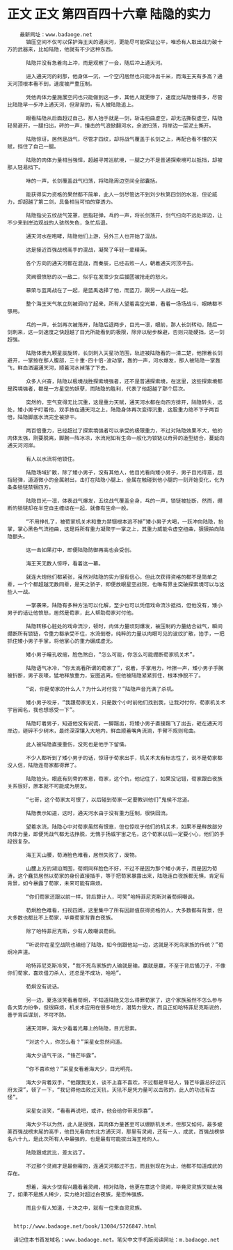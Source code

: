 # 正文 正文 第四百四十六章 陆隐的实力
        最新网址：www.badaoge.net
          镇压空间不仅可以保护海王天的通天河，更能尽可能保证公平，唯恐有人取出战力破十万的武器来，比如陆隐，他就有不少这种东西。
      
          陆隐并没有急着向上冲，而是观察了一会，随后冲上通天河。
      
          进入通天河的刹那，他身体一沉，一个空闪居然也只能冲出千米，而海王天有多高？通天河顶根本看不到，速度被严重压制。
      
          凭他肉体力量施展空闪也只能做到这一步，其他人就更惨了，速度比陆隐慢得多，尽管比陆隐早一步冲上通天河，但渐渐的，有人被陆隐追上。
      
          眼看陆隐从后面超过自己，那人抬手就是一剑，斩击扭曲虚空，却无法撕裂虚空，陆隐轻易避开，一腿扫出，砰的一声，撞击的气浪掀翻河水，余波扫荡，将岸边一层泥土撕开。
      
          陆隐惊讶，居然是战气，尽管才四纹，却将战气覆盖于长剑之上，再配合看不懂的天赋，挡住了自己一腿。
      
          陆隐的肉体力量相当强悍，超越寻常巡航境，一腿之力不是普通探索境可以抵挡，却被那人轻易挡下。
      
          咻的一声，长剑覆盖战气扫荡，将陆隐周边空间全部囊括。
      
          能获得实力资格的果然都不简单，此人一剑尽管达不到刘少秋第四剑的水准，但论威力，却超越了第二剑，具备相当可怕的穿透力。
      
          陆隐指尖五纹战气笼罩，屈指轻弹，乓的一声，将长剑荡开，剑气扫向不远处岸边，让不少来到岸边观战的人骇然失色，急忙后退。
      
          通天河水在咆哮，陆隐他们上游，另外三人也开始了混战。
      
          这是接近百强战榜高手的混战，凝聚了年轻一辈精英。
      
          各个方向的通天河都在混战，而秦辰，已经击败一人，朝着通天河顶冲去。
      
          灵阙很愤怒的以一敌二，似乎在发泄少女后援团被抢走的怒火。
      
          慕荣与蓝禹战在了一起，是蓝禹选择了他，而蓝刀，跟另一人战在一起。
      
          整个海王天气氛立刻被调动了起来，所有人望着高空光幕，看着一场场战斗，眼睛都不够用。
      
          乓的一声，长剑再次被荡开，陆隐后退两步，目光一凛，眼前，那人长剑转动，随后一剑刺来，这一剑速度之快超越了目光所能看到的极限，除非以秘步躲避，否则只能硬挡，这一剑超强。
      
          陆隐体表九颗星辰旋转，长剑刺入天星功范围，轨迹被陆隐看的一清二楚，他擦着长剑避开，一掌按在那人腹部，三十重-四十倍-波动掌，轰的一声，河水爆发，那人被陆隐一掌轰飞，鲜血洒遍通天河，顺着河水掉落了下去。
      
          众多人兴奋，陆隐以极境战胜探索境强者，还不是普通探索境，在这里，这些探索境都是跨境强者，都是一方星空的妖孽，而陆隐的胜利，代表了他超越了那个层次。
      
          突然的，空气变得无比沉重，这是重力天赋，通天河水都在向四方排开，陆隐转头，远处，矮小男子盯着他，双手按在通天河之上，陆隐身体再次变得沉重，这股重力绝不下于两百倍，陆隐脚底水流完全被排干。
      
          两百倍重力，已经超过了探索境强者可以承受的极限重力，不过对陆隐效果不大，他的肉体太强，刚要脱离，脚腕一阵冰凉，水流宛如有生命一般化为锁链以奇异的造型结合，蔓延向通天河河岸。
      
          有人以水流将他锁住。
      
          陆隐场域扩散，除了矮小男子，没有其他人，他目光看向矮小男子，男子目光得意，屈指轻弹，道道微小的金属射出，击打在陆隐小腿上，金属在触碰到他小腿的一刻开始变化，化为条条锁链禁锢四方。
      
          陆隐目光一凛，体表战气爆发，五纹战气覆盖全身，乓的一声，锁链被扯断，然而，绷断的锁链却在半空自主缠绕在一起，就像有生命一般。
      
          “不用挣扎了，被荀家机关术和重力禁锢根本逃不掉”矮小男子大喝，一跃冲向陆隐，抬掌，掌心黑色气流扭曲，这是将所有重力凝聚于一掌之上，其重力威能令虚空扭曲，狠狠拍向陆隐额头。
      
          这一击如果打中，即便陆隐防御再高也会受创。
      
          海王天无数人惊呼，看着这一幕。
      
          就连大炮他们都紧张，虽然对陆隐的实力很有信心，但此次获得资格的都不是简单之辈，一个个都超越无数同辈，是天之骄子，即便放眼星空战院，也唯有界主突破探索境可以与这些人一战。
      
          一掌袭来，陆隐有多种方法可以化解，至少也可以凭借戏命流沙抵挡，但他没有，矮小男子的话让他愤怒，居然是荀家，此人帮助荀家对付他。
      
          陆隐转移心脏处的戏命流沙，顿时，肉体力量顷刻爆发，被压制的力量结合战气，瞬间绷断所有锁链，令重力都承受不住，水流倒卷，纯粹的力量以肉眼可见的波纹扩散，抬手，一把抓住矮小男子手掌，将他掌心的重力碾成虚无。
      
          矮小男子瞳孔收缩，脸色煞白，“怎么可能，你怎么可能绷断荀家机关术”。
      
          陆隐语气冰冷，“你太高看所谓的荀家了”，说着，手掌用力，咔擦一声，矮小男子手腕被折断，男子哀嚎，猛地释放重力，妄图逃离，但他被陆隐紧紧抓住，根本挣脱不了。
      
          “说，你是荀家的什么人？为什么对付我？”陆隐声音充满了杀机。
      
          矮小男子咬牙，“我跟荀家无关，只是数个小时前他们找到我，让我对付你，荀家机关术宇宙闻名，我也想感受一下”。
      
          陆隐盯着男子，知道他没有说谎，一脚踹出，将矮小男子直接踹飞了出去，砸在通天河岸边，砸碎不少树木，最终深深镶入大地内，鲜血顺着嘴角流淌，手臂不规则弯曲。
      
          此人被陆隐直接重伤，没死也是他手下留情。
      
          不少人都听到了矮小男子的话，惊讶于荀家出手，机关术太有标志性了，说不是荀家都没人信，陆隐连荀家都得罪了。
      
          陆隐抬头，眼底有刻骨的寒意，荀家，这个仇，他记住了，如果没记错，荀家跟白夜族关系很好，原本就不可能成为朋友。
      
          “七哥，这个荀家太可恨了，以后碰到荀家一定要教训他们”鬼侯不忿道。
      
          陆隐表示知道，这时，通天河水由于没有重力压制，很快回流。
      
          望着水流，陆隐心中对荀家虽然有恨意，但也惊叹于他们的机关术，如果不是释放部分肉体力量，即便凭战气都无法挣脱，无愧于扬威宇宙之名，这个荀家以后一定要小心，他们的手段很复杂。
      
          海王天山腰，荀涛脸色难看，居然失败了，废物。
      
          山腰上方的湖泊周围，荀炯同样脸色不好，不过不是因为那个矮小男子，而是因为荀涛，这个蠢货居然以荀家的身份直接插手，等于把荀家暴露出来，陆隐连白夜族都无惧，肯定有背景，如今暴露了荀家，未来可能有麻烦。
      
          “你们荀家还跟以前一样，背后算计人，可笑”哈特菲尼克斯对着荀炯嘲讽。
      
          荀炯脸色难看，扫视四周，这里集中了所有因颜值获得资格的人，大多数都有背景，但大多数也都比不上荀家，毕竟荀家背靠白夜族。
      
          除了哈特菲尼克斯，少有人敢嘲讽荀炯。
      
          “听说你在星空战院也输给了陆隐，如今倒跟他站一边，这就是不死鸟家族的传统？”荀炯冷声道。
      
          哈特菲尼克斯冷笑，“我不死鸟家族的人输就是输，赢就是赢，不至于背后捅刀子，不像你们荀家，喜欢借刀杀人，还总是不成功，哈哈”。
      
          荀炯没有说话。
      
          另一边，夏洛淡笑看着荀炯，不知道陆隐又怎么得罪荀家了，这个家族虽然不怎么参与各大势力纷争，但很麻烦，机关术应用在很多地方，潜势力很大，而且正如哈特菲尼克斯说的，善于背后谋划，不可不防。
      
          通天河畔，海大少看着光幕上的陆隐，目光思索。
      
          “对这个人，你怎么看？”采星女忽然问道。
      
          海大少语气平淡，“锋芒毕露”。
      
          “你不喜欢他？”采星女看着海大少，目光明亮。
      
          海大少背着双手，“他跟我无关，谈不上喜不喜欢，不过都是年轻人，锋芒毕露总好过沉府太深”，顿了一下，“我记得他击败过天犼，天犼不是凭力量可以击败的，此人的功法有古怪”。
      
          采星女淡笑，“看看再说吧，或许，他会给你带来惊喜”。
      
          海大少不以为然，此人是很强，其肉体力量甚至可以绷断机关术，但那又如何，最多媲美百强战榜末尾的高手，他目光看向东北方通天河，那里有灵阙，还有一人，成武，百强战榜排名六十九，是此次所有人中最强的，也是最有可能拔出海王枪的人。
      
          陆隐跟成武比，差太远了。
      
          不过那个灵阙才是最倒霉的，连通天河都过不去，而且到现在为止，他都不知道成武的存在。
      
          想着，海大少饶有兴趣看着灵阙，相对陆隐，他更在意这个灵阙，毕竟灵灵族天赋太强了，如果不是族人稀少，实力绝对超过白夜族，是恐怖强族。
      
          而且少有人知道，十决之中，就有一位来自灵灵族。
      
      
      http://www.badaoge.net/book/13084/5726847.html
      
      请记住本书首发域名：www.badaoge.net。笔尖中文手机版阅读网址：m.badaoge.net